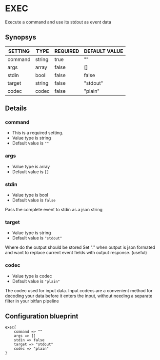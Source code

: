 # EXEC
Execute a command and use its stdout as event data

## Synopsys


| SETTING |  TYPE  | REQUIRED | DEFAULT VALUE |
|---------|--------|----------|---------------|
| command | string | true     | ""            |
| args    | array  | false    | []            |
| stdin   | bool   | false    | false         |
| target  | string | false    | "stdout"      |
| codec   | codec  | false    | "plain"       |


## Details

### command
* This is a required setting.
* Value type is string
* Default value is `""`



### args
* Value type is array
* Default value is `[]`



### stdin
* Value type is bool
* Default value is `false`

Pass the complete event to stdin as a json string

### target
* Value type is string
* Default value is `"stdout"`

Where do the output should be stored
Set "." when output is json formated and want to replace current event fields with output
response. (useful)

### codec
* Value type is codec
* Default value is `"plain"`

The codec used for input data. Input codecs are a convenient method for decoding
your data before it enters the input, without needing a separate filter in your bitfan pipeline



## Configuration blueprint

```
exec{
	command => ""
	args => []
	stdin => false
	target => "stdout"
	codec => "plain"
}
```
